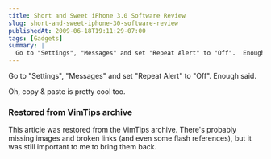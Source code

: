 ```yaml
---
title: Short and Sweet iPhone 3.0 Software Review
slug: short-and-sweet-iphone-30-software-review
publishedAt: 2009-06-18T19:11:29-07:00
tags: [Gadgets]
summary: |
  Go to "Settings", "Messages" and set "Repeat Alert" to "Off".  Enough said.
---
```

Go to "Settings", "Messages" and set "Repeat Alert" to "Off".  Enough said.

Oh, copy & paste is pretty cool too.

<div class="restored-from-archive">
  <h3>Restored from VimTips archive</h3>
  <p>
  This article was restored from the VimTips archive. There's probably
  missing images and broken links (and even some flash references), but it
  was still important to me to bring them back.
  </p>
</div>
